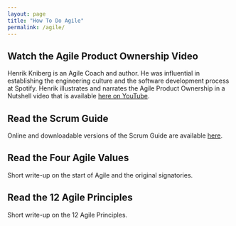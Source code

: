 ```yaml
---
layout: page
title: "How To Do Agile"
permalink: /agile/
---
```


## Watch the Agile Product Ownership Video

Henrik Kniberg is an Agile Coach and author. He was influential in establishing the engineering culture and
the software development process at Spotify. Henrik illustrates and narrates the Agile Product Ownership in a Nutshell
video that is available [here on YouTube][AgileProductOwnershipYouTubeURL].

## Read the Scrum Guide

Online and downloadable versions of the Scrum Guide are available [here][ScrumGuideURL].

## Read the Four Agile Values

Short write-up on the start of Agile and the original signatories.

## Read the 12 Agile Principles

Short write-up on the 12 Agile Principles.

[AgileProductOwnershipYouTubeURL]: https://www.youtube.com/watch?v=502ILHjX9EE
[AgileProductOwnershipBlogURL]: https://blog.crisp.se/2012/10/25/henrikkniberg/agile-product-ownership-in-a-nutshell
[AgileManifestoURL]: https://agilemanifesto.org
[AgilePrinciplesURL]: https://agilemanifesto.org/principles.html
[ScrumGuideURL]: https://scrumguides.org/index.html
